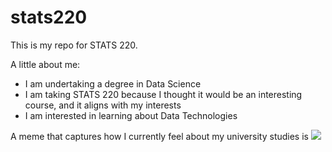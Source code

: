 # stats220

This is my repo for STATS 220. 

A little about me:

- I am undertaking a degree in Data Science
- I am taking STATS 220 because I thought it would be an interesting course, and it aligns with my interests 
- I am interested in learning about Data Technologies 

A meme that captures how I currently feel about my university studies is ![](https://c.tenor.com/8druEACXtX8AAAAd/tenor.gif)
